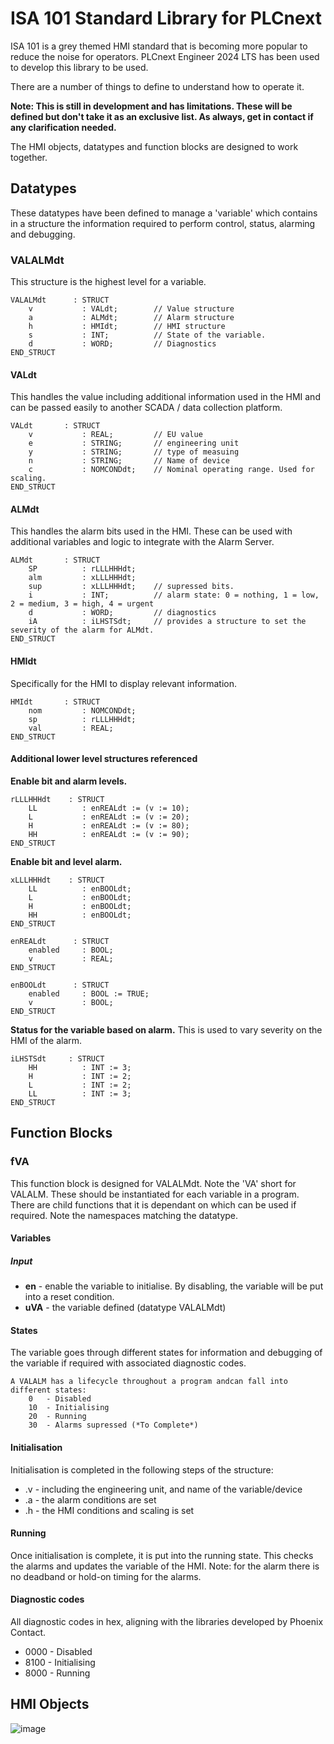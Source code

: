 # ISA 101 Standard Library for PLCnext

ISA 101 is a grey themed HMI standard that is becoming more popular to reduce the noise for operators. PLCnext Engineer 2024 LTS has been used to develop this library to be used.

There are a number of things to define to understand how to operate it. 

__Note: This is still in development and has limitations. These will be defined but don't take it as an exclusive list. As always, get in contact if any clarification needed.__

The HMI objects, datatypes and function blocks are designed to work together.

## Datatypes
These datatypes have been defined to manage a 'variable' which contains in a structure the information required to perform control, status, alarming and debugging.

### VALALMdt
This structure is the highest level for a variable.
```
VALALMdt      : STRUCT
    v           : VALdt;        // Value structure
    a           : ALMdt;        // Alarm structure
    h           : HMIdt;        // HMI structure
    s           : INT;          // State of the variable.
    d           : WORD;         // Diagnostics
END_STRUCT
```

#### VALdt
This handles the value including additional information used in the HMI and can be passed easily to another SCADA / data collection platform.
```
VALdt       : STRUCT
    v           : REAL;         // EU value
    e           : STRING;       // engineering unit
    y           : STRING;       // type of measuing
    n           : STRING;       // Name of device
    c           : NOMCONDdt;    // Nominal operating range. Used for scaling.
END_STRUCT
```

#### ALMdt
This handles the alarm bits used in the HMI. These can be used with additional variables and logic to integrate with the Alarm Server.
```
ALMdt       : STRUCT
    SP          : rLLLHHHdt;
    alm         : xLLLHHHdt;
    sup         : xLLLHHHdt;    // supressed bits.
    i           : INT;          // alarm state: 0 = nothing, 1 = low, 2 = medium, 3 = high, 4 = urgent
    d           : WORD;         // diagnostics
    iA          : iLHSTSdt;     // provides a structure to set the severity of the alarm for ALMdt.
END_STRUCT
```

#### HMIdt
Specifically for the HMI to display relevant information.
```
HMIdt       : STRUCT
    nom         : NOMCONDdt;
    sp          : rLLLHHHdt;
    val         : REAL;
END_STRUCT
```

#### Additional lower level structures referenced
__Enable bit and alarm levels.__
```
rLLLHHHdt    : STRUCT
    LL          : enREALdt := (v := 10);
    L           : enREALdt := (v := 20);
    H           : enREALdt := (v := 80);
    HH          : enREALdt := (v := 90);   
END_STRUCT
```
__Enable bit and level alarm.__
```
xLLLHHHdt    : STRUCT
    LL          : enBOOLdt;
    L           : enBOOLdt;
    H           : enBOOLdt;
    HH          : enBOOLdt;
END_STRUCT
```
```
enREALdt      : STRUCT
    enabled     : BOOL;
    v           : REAL;
END_STRUCT

enBOOLdt      : STRUCT
    enabled     : BOOL := TRUE;
    v           : BOOL;
END_STRUCT
```
__Status for the variable based on alarm.__ This is used to vary severity on the HMI of the alarm.
```
iLHSTSdt     : STRUCT
    HH          : INT := 3;
    H           : INT := 2;
    L           : INT := 2; 
    LL          : INT := 3;
END_STRUCT
```

## Function Blocks
### fVA
This function block is designed for VALALMdt. Note the 'VA' short for VALALM. These should be instantiated for each variable in a program. There are child functions that it is dependant on which can be used if required. Note the namespaces matching the datatype.

#### Variables
##### Input
- __en__ - enable the variable to initialise. By disabling, the variable will be put into a reset condition. 
- __uVA__ - the variable defined (datatype VALALMdt)
#### States
The variable goes through different states for information and debugging of the variable if required with associated diagnostic codes.
```
A VALALM has a lifecycle throughout a program andcan fall into different states:
    0   - Disabled
    10  - Initialising
    20  - Running
    30  - Alarms supressed (*To Complete*)
```

#### Initialisation
Initialisation is completed in the following steps of the structure:
- .v - including the engineering unit, and name of the variable/device
- .a - the alarm conditions are set
- .h - the HMI conditions and scaling is set

#### Running
Once initialisation is complete, it is put into the running state. This checks the alarms and updates the variable of the HMI.
Note: for the alarm there is no deadband or hold-on timing for the alarms.

#### Diagnostic codes
All diagnostic codes in hex, aligning with the libraries developed by Phoenix Contact.
- 0000 - Disabled
- 8100 - Initialising
- 8000 - Running

## HMI Objects
![image](https://github.com/user-attachments/assets/01844ce9-92d1-4646-97fd-888b52a24994)
